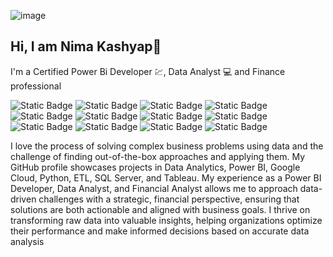 ![image](https://github.com/user-attachments/assets/d5863fdc-ea20-49e9-86cb-804912aa8c24)



##                                                                             Hi, I am Nima Kashyap👋
I'm a Certified 
          Power Bi Developer 💹, Data Analyst 💻 and Finance professional

![Static Badge](https://img.shields.io/badge/Power%20BI%20Developer-purple)
![Static Badge](https://img.shields.io/badge/Data%20Analyst-red)
![Static Badge](https://img.shields.io/badge/Python-purple)
![Static Badge](https://img.shields.io/badge/Google%20Cloud-blue)
![Static Badge](https://img.shields.io/badge/Big%20Query-red)
![Static Badge](https://img.shields.io/badge/Financial%20Analyst-purple)
![Static Badge](https://img.shields.io/badge/Data%20Visualization-red)
![Static Badge](https://img.shields.io/badge/Data%20Transformation-purple)
![Static Badge](https://img.shields.io/badge/Data%20Modeling-red)
![Static Badge](https://img.shields.io/badge/Power%20Query-purple)
![Static Badge](https://img.shields.io/badge/Jira-red)
![Static Badge](https://img.shields.io/badge/LinkedIn-blue)



          

I love the process of solving complex business problems using data and the challenge of finding out-of-the-box approaches and applying them. My GitHub profile showcases projects in Data Analytics, Power BI, Google Cloud, Python, ETL, SQL Server, and Tableau. My experience as a Power BI Developer, Data Analyst, and Financial Analyst allows me to approach data-driven challenges with a strategic, financial perspective, ensuring that solutions are both actionable and aligned with business goals. I thrive on transforming raw data into valuable insights, helping organizations optimize their performance and make informed decisions based on accurate data analysis
<!--
**nimakashyap/nimakashyap** is a ✨ _special_ ✨ repository because its `README.md` (this file) appears on your GitHub profile.

Here are some ideas to get you started:

- 🔭 I’m currently working on ...
- 🌱 I’m currently learning ...
- 👯 I’m looking to collaborate on ...
- 🤔 I’m looking for help with ...
- 💬 Ask me about ...
- 📫 How to reach me: ...
- 😄 Pronouns: ...
- ⚡ Fun fact: ...
-->
